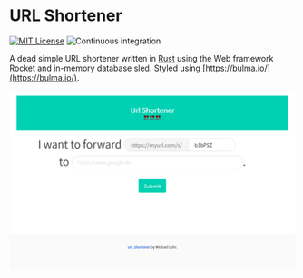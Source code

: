 # URL Shortener


[![MIT License](https://img.shields.io/crates/l/ve_shader)](https://choosealicense.com/licenses/mit/) ![Continuous integration](https://github.com/michidk/url_shortener/workflows/Continuous%20Integration/badge.svg)

A dead simple URL shortener written in [Rust](https://www.rust-lang.org/) using the Web framework [Rocket](https://rocket.rs/) and in-memory database [sled](http://sled.rs/). Styled using [https://bulma.io/](https://bulma.io/).

![Landing Page](./.github/images/landing.png)
